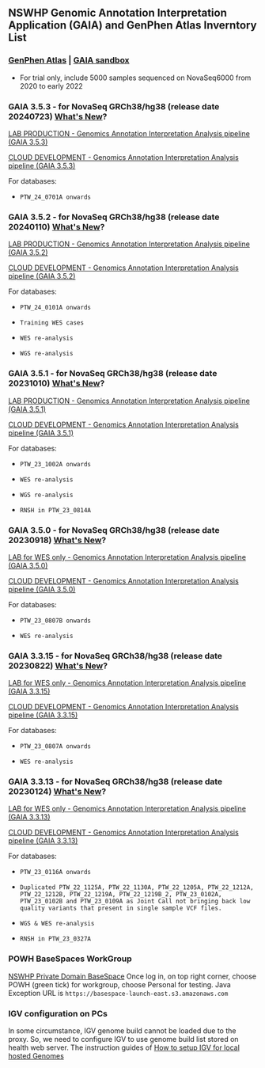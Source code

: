 ## NSWHP Genomic Annotation Interpretation Application (GAIA) and GenPhen Atlas Inverntory List

### [GenPhen Atlas](http://192.168.106.150:8000/) | [GAIA sandbox](http://192.168.106.151:5878/)

*  For trial only, include 5000 samples sequenced on NovaSeq6000 from 2020 to early 2022

### GAIA 3.5.3 - for NovaSeq GRCh38/hg38 (release date 20240723) [What's New](./another-page_3.5.3.html)?

[LAB PRODUCTION - Genomics Annotation Interpretation Analysis pipeline (GAIA 3.5.3)](http://192.168.106.151:5877/)

[CLOUD DEVELOPMENT - Genomics Annotation Interpretation Analysis pipeline (GAIA 3.5.3)](http://pilot.gaia.nswhp.com.au:5877/)

For databases: 
*     PTW_24_0701A onwards

### GAIA 3.5.2 - for NovaSeq GRCh38/hg38 (release date 20240110) [What's New](./another-page_3.5.2.html)?

[LAB PRODUCTION - Genomics Annotation Interpretation Analysis pipeline (GAIA 3.5.2)](http://192.168.106.151:5875/)

[CLOUD DEVELOPMENT - Genomics Annotation Interpretation Analysis pipeline (GAIA 3.5.2)](http://pilot.gaia.nswhp.com.au:5875/)

For databases: 
*     PTW_24_0101A onwards
*     Training WES cases
*     WES re-analysis
*     WGS re-analysis

### GAIA 3.5.1 - for NovaSeq GRCh38/hg38 (release date 20231010) [What's New](./another-page_3.5.1.html)?

[LAB PRODUCTION - Genomics Annotation Interpretation Analysis pipeline (GAIA 3.5.1)](http://192.168.106.151:5874/)

[CLOUD DEVELOPMENT - Genomics Annotation Interpretation Analysis pipeline (GAIA 3.5.1)](http://pilot.gaia.nswhp.com.au:5874/)

For databases: 
*     PTW_23_1002A onwards
*     WES re-analysis
*     WGS re-analysis
*     RNSH in PTW_23_0814A

### GAIA 3.5.0 - for NovaSeq GRCh38/hg38 (release date 20230918) [What's New](./another-page_3.5.0.html)?

[LAB for WES only - Genomics Annotation Interpretation Analysis pipeline (GAIA 3.5.0)](http://192.168.106.151:5873/)

[CLOUD DEVELOPMENT - Genomics Annotation Interpretation Analysis pipeline (GAIA 3.5.0)](http://pilot.gaia.nswhp.com.au:5873/)

For databases: 
*     PTW_23_0807B onwards
*     WES re-analysis

### GAIA 3.3.15 - for NovaSeq GRCh38/hg38 (release date 20230822) [What's New](./another-page_3.3.15.html)?

[LAB for WES only - Genomics Annotation Interpretation Analysis pipeline (GAIA 3.3.15)](http://192.168.106.151:5872/)

[CLOUD DEVELOPMENT - Genomics Annotation Interpretation Analysis pipeline (GAIA 3.3.15)](http://pilot.gaia.nswhp.com.au:5872/)

For databases: 
*     PTW_23_0807A onwards
*     WES re-analysis

### GAIA 3.3.13 - for NovaSeq GRCh38/hg38 (release date 20230124) [What's New](./another-page_3.3.13.html)?

[LAB for WES only - Genomics Annotation Interpretation Analysis pipeline (GAIA 3.3.13)](http://192.168.106.151:5871/)

[CLOUD DEVELOPMENT - Genomics Annotation Interpretation Analysis pipeline (GAIA 3.3.13)](http://pilot.gaia.nswhp.com.au:5871/)

For databases: 
*     PTW_23_0116A onwards
*     Duplicated PTW_22_1125A, PTW_22_1130A, PTW_22_1205A, PTW_22_1212A, PTW_22_1212B, PTW_22_1219A, PTW_22_1219B_2, PTW_23_0102A, PTW_23_0102B and PTW_23_0109A as Joint Call not bringing back low quality variants that present in single sample VCF files.
*     WGS & WES re-analysis
*     RNSH in PTW_23_0327A

### POWH BaseSpaces WorkGroup

[NSWHP Private Domain BaseSpace](https://nswhp-pl.aps2.sh.basespace.illumina.com/)
Once log in, on top right corner, choose POWH (green tick) for workgroup, choose Personal for testing. 
Java Exception URL is `https://basespace-launch-east.s3.amazonaws.com`

### IGV configuration on PCs

In some circumstance, IGV genome build cannot be loaded due to the proxy. So, we need to configure IGV to use genome build list stored on health web server. 
The instruction guides of [How to setup IGV for local hosted Genomes](./How_to_setup_IGV_for_local_hosted_Genomes.html)

